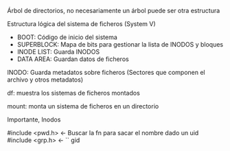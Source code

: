 Árbol de directorios, no necesariamente un árbol puede ser otra estructura

Estructura lógica del sistema de ficheros (System V)
- BOOT: Código de inicio del sistema
- SUPERBLOCK: Mapa de bits para gestionar la lista de INODOS y bloques
- INODE LIST: Guarda INODOS
- DATA AREA: Guardan datos de ficheros



INODO: Guarda metadatos sobre ficheros (Sectores que componen el archivo y otros metadatos)

df: muestra los sistemas de ficheros montados

mount: monta un sistema de ficheros en un directorio

Importante, Inodos

\#include <pwd.h> <- Buscar la fn para sacar el nombre dado un uid
\#include <grp.h> <- `` gid